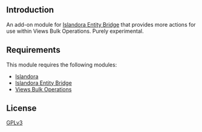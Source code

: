 ## Introduction

An add-on module for [Islandora Entity Bridge](https://github.com/btmash/islandora_entity_bridge) that provides more actions for use within Views Bulk Operations. Purely experimental.

## Requirements

This module requires the following modules:

* [Islandora](https://github.com/islandora/islandora)
* [Islandora Entity Bridge](https://github.com/btmash/islandora_entity_bridge)
* [Views Bulk Operations](https://www.drupal.org/project/views_bulk_operations)

## License

[GPLv3](http://www.gnu.org/licenses/gpl-3.0.txt)

